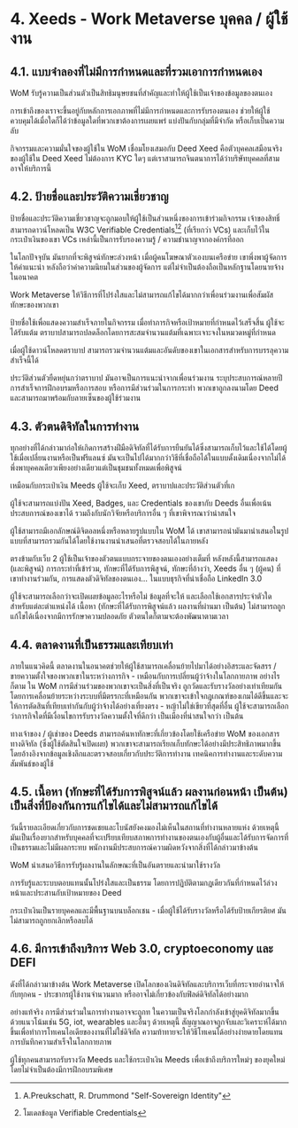 # 4. Xeeds - Work Metaverse บุคคล / ผู้ใช้งาน

## 4.1. แบบจำลองที่ไม่มีการกำหนดและที่รวมเอาการกำหนดเอง

WoM รับรู้ความเป็นส่วนตัวเป็นสิทธิมนุษยชนที่สำคัญและทำให้ผู้ใช้เป็นเจ้าของข้อมูลของตนเอง

การเข้าถึงของเราจะขึ้นอยู่กับหลักการเอกภาพที่ไม่มีการกำหนดและการรับรองตนเอง ช่วยให้ผู้ใช้ควบคุมได้เมื่อใดก็ได้ว่าข้อมูลใดที่พวกเขาต้องการเผยแพร่ แบ่งปันกับกลุ่มที่มีจำกัด หรือเก็บเป็นความลับ

กิจกรรมและความมั่นใจของผู้ใช้ใน WoM เชื่อมโยงเสมอกับ Deed Xeed คือตัวบุคคลเสมือนจริงของผู้ใช้ใน Deed Xeed ไม่ต้องการ KYC ใดๆ แต่เราสามารถจินตนาการได้ว่าบริษัทบุคคลที่สามอาจให้บริการนี้

## 4.2. ป้ายชื่อและประวัติความเชี่ยวชาญ

ป้ายชื่อและประวัติความเชี่ยวชาญจะถูกมอบให้ผู้ใช้เป็นส่วนหนึ่งของการเข้าร่วมกิจกรรม เจ้าของสิทธิ์สามารถดาวน์โหลดเป็น W3C Verifiable Credentials[^7][^8] (ที่เรียกว่า VCs) และเก็บไว้ในกระเป๋าเงินของเขา VCs เหล่านี้เป็นการรับรองความรู้ / ความชำนาญจากองค์กรที่ออก

ในโลกปัจจุบัน มันยากที่จะพิสูจน์ทักษะล่วงหน้า เมื่อผู้คนโฆษณาตัวเองบนเครือข่าย เขาพึ่งพาผู้จัดการให้คำแนะนำ หลังถือว่าค่าความนิยมในส่วนของผู้จัดการ แต่ไม่จำเป็นต้องถือเป็นหลักฐานโดยนายจ้างในอนาคต

Work Metaverse ให้วิธีการที่โปร่งใสและไม่สามารถแก้ไขได้มากกว่าเพื่อนร่วมงานเพื่อสัมผัสทักษะของพวกเขา

ป้ายชื่อใช้เพื่อแสดงความสำเร็จภายในกิจกรรม เมื่อทำภารกิจหรือเป้าหมายที่กำหนดไว้เสร็จสิ้น ผู้ใช้จะได้รับแต้ม ตราบาปสามารถปลดล็อกโดยการสะสมจำนวนแต้มที่เฉพาะเจาะจงในหมวดหมู่ที่กำหนด

เมื่อผู้ใช้ดาวน์โหลดตราบาป สามารถรวมจำนวนแต้มและอันดับของเขาในเอกสารสำหรับการบรรลุความสำเร็จนี้ได้

ประวัติส่วนตัวยืดหยุ่นกว่าตราบาป มันอาจเป็นการแนะนำจากเพื่อนร่วมงาน ระบุประสบการณ์หลายปี การสำเร็จการฝึกอบรมหรือการสอบ หรือการมีส่วนร่วมในการกระทำ พวกเขาถูกลงนามโดย Deed และสามารถมาพร้อมกับลายเซ็นของผู้ใช้ร่วมงาน

## 4.3. ตัวตนดิจิทัลในการทำงาน

ทุกอย่างที่ได้กล่าวมาก่อให้เกิดการสร้างฝีมือดิจิทัลที่ได้รับการยืนยันได้ซึ่งสามารถเก็บไว้และใช้ได้โดยผู้ใช้เมื่อเปลี่ยนงานหรือเป็นฟรีแลนซ์ มันจะเป็นไปได้มากกว่าวิธีที่เชื่อถือได้ในแบบดั้งเดิมเนื่องจากไม่ได้พึ่งพาบุคคลเดียวเพียงอย่างเดียวแต่เป็นชุมชนทั้งหมดเพื่อพิสูจน์

เหมือนกับกระเป๋าเงิน Meeds ผู้ใช้จะเก็บ Xeed, ตราบาปและประวัติส่วนตัวที่เก

ผู้ใช้จะสามารถแบ่งปัน Xeed, Badges, และ Credentials ของเขากับ Deeds อื่นเพื่อเน้นประสบการณ์ของเขาได้ รวมถึงกับนักวิจัยหรือบริการอื่น ๆ ที่เขาพิจารณาว่าน่าสนใจ

ผู้ใช้สามารถมีเอกลักษณ์ดิจิตอลหนึ่งหรือหลายรูปแบบใน WoM ได้ เขาสามารถนำมันมานำเสนอในรูปแบบที่สามารถรวมกันได้โดยใช้งานงานนำเสนอที่ตรวจสอบได้ในภายหลัง

ตรงข้ามกับเว็บ 2 ผู้ใช้เป็นเจ้าของตัวตนแบบกระจายของตนเองอย่างเต็มที่ หลังหลังนี้สามารถแสดง (และพิสูจน์) การกระทำที่เข้าร่วม, ทักษะที่ได้รับการพิสูจน์, ทักษะที่อ้างว่า, Xeeds อื่น ๆ (ผู้คน) ที่เขาทำงานร่วมกัน, การแสดงตัวดิจิทัลของตนเอง... ในแบบธุรกิจที่น่าเชื่อถือ LinkedIn 3.0

ผู้ใช้จะสามารถเลือกว่าจะเปิดเผยข้อมูลอะไรหรือไม่ ข้อมูลที่จะให้ และเลือกใช้เอกสารประจำตัวใดสำหรับแต่ละตำแหน่งได้ เนื้อหา (ทักษะที่ได้รับการพิสูจน์แล้ว ผลงานที่ผ่านมา เป็นต้น) ไม่สามารถถูกแก้ไขได้เนื่องจากมีการรักษาความปลอดภัย ตัวตนใดก็ตามจะต้องพัฒนาตามเวลา

## 4.4. ตลาดงานที่เป็นธรรมและเทียบเท่า

ภายในแนวคิดนี้ ตลาดงานในอนาคตช่วยให้ผู้ใช้สามารถเคลื่อนย้ายไปมาได้อย่างอิสระและจัดสรร / ขายความตั้งใจของพวกเขาในระหว่างภารกิจ - เหมือนกับการเปลี่ยนผู้ว่าจ้างในโลกกายภาพ อย่างไรก็ตาม ใน WoM การมีส่วนร่วมของพวกเขาจะเป็นสิ่งที่เป็นจริง ถูกวัดและรับรางวัลอย่างเท่าเทียมกัน โดยการเคลื่อนย้ายระหว่างระบบที่มีตรรกะที่เหมือนกัน พวกเขาจะเข้าใจกฎเกณฑ์ของเกมได้ดีขึ้นและจะให้การตัดสินที่เทียบเท่ากันกับผู้ว่าจ้างได้อย่างเที่ยงตรง - หญ้าไม่ใช่เขียวที่สุดที่อื่น ผู้ใช้จะสามารถเลือกว่าภารกิจใดที่มีเงื่อนไขการรับรางวัลความตั้งใจที่ดีกว่า เป็นเมืองที่น่าสนใจกว่า เป็นต้น

ทางเจ้าของ / ผู้เช่าของ Deeds สามารถค้นหาทักษะที่เกี่ยวข้องโดยใช้เครือข่าย WoM ของเอกสารทางดิจิทัล (ซึ่งผู้ใช้ตัดสินใจเปิดเผย) พวกเขาจะสามารถเรียกเก็บทักษะได้อย่างมีประสิทธิภาพมากขึ้นโดยอ้างอิงจากข้อมูลเชิงลึกและตรวจสอบเกี่ยวกับประวัติการทำงาน เทคนิคการทำงานและระดับความสัมพันธ์ของผู้ใช้

## 4.5. เนื้อหา (ทักษะที่ได้รับการพิสูจน์แล้ว ผลงานก่อนหน้า เป็นต้น) เป็นสิ่งที่ป้องกันการแก้ไขได้และไม่สามารถแก้ไขได้

วันนี้รายละเอียดเกี่ยวกับการชดเชยและโบนัสยังคงมองไม่เห็นในสถานที่ทำงานหลายแห่ง ด้วยเหตุนี้ มันเป็นเรื่องยากสำหรับบุคคลที่จะเปรียบเทียบสภาพการทำงานของตนเองกับผู้อื่นและได้รับการจัดการที่เป็นธรรมและไม่มีผลกระทบ พนักงานมีประสบการณ์ความผิดหวังจากสิ่งที่ได้กล่าวมาข้างต้น

WoM นำเสนอวิธีการรับรู้ผลงานในลักษณะที่เป็นอันตรายและนำมาใช้รางวัล

การรับรู้และระบบตอบแทนนั้นโปร่งใสและเป็นธรรม โดยการปฏิบัติตามกฎเดียวกันที่กำหนดไว้ล่วงหน้าและประสานกับเป้าหมายของ Deed

กระเป๋าเงินเป็นรายบุคคลและมีพื้นฐานบนบล็อกเชน - เมื่อผู้ใช้ได้รับรางวัลหรือได้รับป้ายเกียรติยศ มันไม่สามารถถูกยกเลิกหรือลบได้

## 4.6. มีการเข้าถึงบริการ Web 3.0, cryptoeconomy และ DEFI

ดังที่ได้กล่าวมาข้างต้น Work Metaverse เปิดโลกของเงินดิจิทัลและบริการเว็บที่กระจายอำนาจให้กับทุกคน - ประชากรผู้ใช้งานจำนวนมาก หรืออาจไม่เกี่ยวข้องกับฟิลด์ดิจิทัลได้อย่างมาก

อย่างแท้จริง การมีส่วนร่วมในการทำงานอาจจะถูกท ในความเป็นจริงโลกกำลังเข้าสู่ยุคดิจิทัลมากขึ้นด้วยแนวโน้มเช่น 5G, iot, wearables และอื่นๆ ด้วยเหตุนี้ สัญญาณอาจถูกจับและวิเคราะห์ได้มากขึ้นเพื่อทำการโทเคนไอเดียของงานที่ไม่ใช่ดิจิทัล ความท้าทายจะให้วิธีโทเคนได้อย่างง่ายดายโดยแทนการบันทึกความสำเร็จในโลกกายภาพ

ผู้ใช้ทุกคนสามารถรับรางวัล Meeds และใช้กระเป๋าเงิน Meeds เพื่อเข้าถึงบริการใหม่ๆ ของยุคใหม่โดยไม่จำเป็นต้องมีการฝึกอบรมพิเศษ

[^7]: A.Preukschatt, R. Drummond "Self-Sovereign Identity"
[^8]: โมเดลข้อมูล Verifiable Credentials
